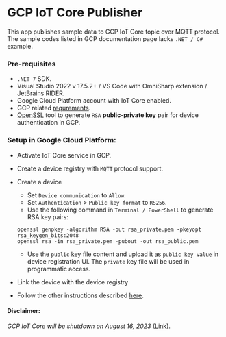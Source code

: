 ﻿# GCP IoT Core Publisher

This app publishes sample data to GCP IoT Core topic over MQTT protocol. The sample codes listed in GCP documentation page lacks `.NET / C#` example.

### Pre-requisites

- `.NET 7` SDK.
- Visual Studio 2022 v 17.5.2+ / VS Code with OmniSharp extension / JetBrains RIDER.
- Google Cloud Platform account with IoT Core enabled.
- GCP related [requrements](https://cloud.google.com/iot/docs/requirements).
- [OpenSSL](https://github.com/openssl/openssl) tool to generate `RSA` **public-private key** pair for device authentication in GCP.

### Setup in Google Cloud Platform:

- Activate IoT Core service in GCP.
- Create a device registry with `MQTT` protocol support.
- Create a device
	- Set `Device communication` to `Allow`.
	- Set `Authentication` > `Public key format` to `RS256`.
	- Use the following command in `Terminal / PowerShell` to generate RSA key pairs:
	```
	openssl genpkey -algorithm RSA -out rsa_private.pem -pkeyopt rsa_keygen_bits:2048
	openssl rsa -in rsa_private.pem -pubout -out rsa_public.pem
	```
	- Use the `public` key file content and upload it as `public key value` in device registration UI. The `private` key file will be used in programmatic access.
	
- Link the device with the device registry
- Follow the other instructions described [here](https://cloud.google.com/iot/docs/how-tos/mqtt-bridge).

#### Disclaimer:

_GCP IoT Core will be shutdown on August 16, 2023_ ([Link](https://cloud.google.com/iot/docs/release-notes#August_16_2022)).


